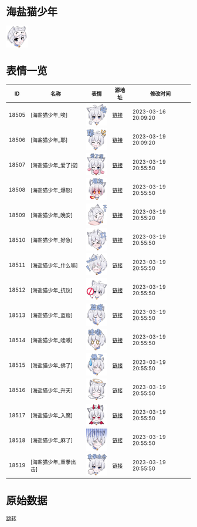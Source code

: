 # 海盐猫少年

<img src="./cover.png" height="60" alt="cover" />

# 表情一览

|ID|名称|表情|源地址|修改时间|
|----|----|----|----|----|
|18505|[海盐猫少年_唉]|<img src="./pic/018505_%5B海盐猫少年_唉%5D.png" height="60" alt="唉"/>|[链接](https://i0.hdslb.com/bfs/garb/194ca2fdb0889333cbb7d746a2e6fef45d1ddb7b.png)|2023-03-16 20:09:20|
|18506|[海盐猫少年_耶]|<img src="./pic/018506_%5B海盐猫少年_耶%5D.png" height="60" alt="耶"/>|[链接](https://i0.hdslb.com/bfs/garb/54ba97c44c28f89da0038b4775edc4389e5f9ea5.png)|2023-03-19 20:09:20|
|18507|[海盐猫少年_爱了捏]|<img src="./pic/018507_%5B海盐猫少年_爱了捏%5D.png" height="60" alt="爱了捏"/>|[链接](https://i0.hdslb.com/bfs/garb/51823ba5aa27db4c5ff092f48bd9aa27de0fd59b.png)|2023-03-19 20:55:50|
|18508|[海盐猫少年_爆怒]|<img src="./pic/018508_%5B海盐猫少年_爆怒%5D.png" height="60" alt="爆怒"/>|[链接](https://i0.hdslb.com/bfs/garb/d87c93c67adf3838cf0b97c3f6ae98e045692d6d.png)|2023-03-19 20:55:50|
|18509|[海盐猫少年_晚安]|<img src="./pic/018509_%5B海盐猫少年_晚安%5D.png" height="60" alt="晚安"/>|[链接](https://i0.hdslb.com/bfs/garb/bb9d5f19ef735c794f83ccf676b555f1d69f6f35.png)|2023-03-19 20:55:20|
|18510|[海盐猫少年_好急]|<img src="./pic/018510_%5B海盐猫少年_好急%5D.png" height="60" alt="好急"/>|[链接](https://i0.hdslb.com/bfs/garb/1d489fb3b10276d1521185328c9b8be9a3c0ebff.png)|2023-03-19 20:55:50|
|18511|[海盐猫少年_什么嘛]|<img src="./pic/018511_%5B海盐猫少年_什么嘛%5D.png" height="60" alt="什么嘛"/>|[链接](https://i0.hdslb.com/bfs/garb/e56df9813f49e04ae25f964ad392eb86c9c4aa60.png)|2023-03-19 20:55:50|
|18512|[海盐猫少年_抗议]|<img src="./pic/018512_%5B海盐猫少年_抗议%5D.png" height="60" alt="抗议"/>|[链接](https://i0.hdslb.com/bfs/garb/c2ba17c67d2931c73e9509510664dbca8ea687a6.png)|2023-03-19 20:55:50|
|18513|[海盐猫少年_蓝瘦]|<img src="./pic/018513_%5B海盐猫少年_蓝瘦%5D.png" height="60" alt="蓝瘦"/>|[链接](https://i0.hdslb.com/bfs/garb/51bdea8e615fce1f25584715c8f345fe156720de.png)|2023-03-19 20:55:50|
|18514|[海盐猫少年_哇嗷]|<img src="./pic/018514_%5B海盐猫少年_哇嗷%5D.png" height="60" alt="哇嗷"/>|[链接](https://i0.hdslb.com/bfs/garb/43b9a4524962db4d9ead9d88aa769bb91e1d547f.png)|2023-03-19 20:55:50|
|18515|[海盐猫少年_佛了]|<img src="./pic/018515_%5B海盐猫少年_佛了%5D.png" height="60" alt="佛了"/>|[链接](https://i0.hdslb.com/bfs/garb/69947590e3e45aa60e49cca281a0859cac233572.png)|2023-03-19 20:55:50|
|18516|[海盐猫少年_升天]|<img src="./pic/018516_%5B海盐猫少年_升天%5D.png" height="60" alt="升天"/>|[链接](https://i0.hdslb.com/bfs/garb/5458e0d33d2e1cbc4a12aa5ac975bf3aa45fd314.png)|2023-03-19 20:55:50|
|18517|[海盐猫少年_入魔]|<img src="./pic/018517_%5B海盐猫少年_入魔%5D.png" height="60" alt="入魔"/>|[链接](https://i0.hdslb.com/bfs/garb/3d7fe0f3c46386aef1694318fd97216c5c590b6f.png)|2023-03-19 20:55:50|
|18518|[海盐猫少年_麻了]|<img src="./pic/018518_%5B海盐猫少年_麻了%5D.png" height="60" alt="麻了"/>|[链接](https://i0.hdslb.com/bfs/garb/549681f3a4add385c2a542489a9ff6c1571966d7.png)|2023-03-19 20:55:50|
|18519|[海盐猫少年_重拳出击]|<img src="./pic/018519_%5B海盐猫少年_重拳出击%5D.png" height="60" alt="重拳出击"/>|[链接](https://i0.hdslb.com/bfs/garb/df150b2e190af4037614a981effa6a7390d85efe.png)|2023-03-19 20:55:50|

# 原始数据

[跳转](./raw.json)

